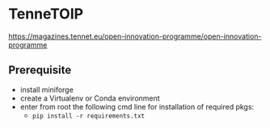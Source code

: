 # TenneTOIP
https://magazines.tennet.eu/open-innovation-programme/open-innovation-programme

## Prerequisite
- install miniforge
- create a Virtualenv or Conda environment
- enter from root the following cmd line for installation of required pkgs:
  - ```pip install -r requirements.txt```